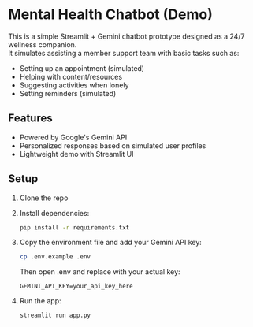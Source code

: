 # Mental Health Chatbot (Demo)

This is a simple Streamlit + Gemini chatbot prototype designed as a 24/7 wellness companion.  
It simulates assisting a member support team with basic tasks such as:
- Setting up an appointment (simulated)
- Helping with content/resources
- Suggesting activities when lonely
- Setting reminders (simulated)

## Features
- Powered by Google's Gemini API
- Personalized responses based on simulated user profiles
- Lightweight demo with Streamlit UI

## Setup
1. Clone the repo
2. Install dependencies:
   ```bash
   pip install -r requirements.txt
   ```
3. Copy the environment file and add your Gemini API key:
   ```bash
   cp .env.example .env
   ```
   Then open .env and replace with your actual key:
   ```text
   GEMINI_API_KEY=your_api_key_here
   ```

4. Run the app:
   ```python
   streamlit run app.py
   ```